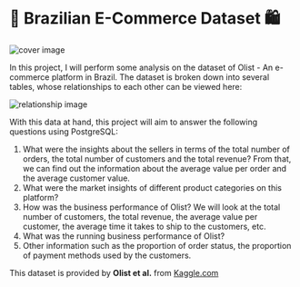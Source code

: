 # 🛒 Brazilian E-Commerce Dataset 🛍️
 ![cover image](https://images.pexels.com/photos/5632402/pexels-photo-5632402.jpeg?auto=compress&cs=tinysrgb&w=1260&h=750&dpr=1)

In this project, I will perform some analysis on the dataset of Olist - An e-commerce platform in Brazil. The dataset is broken down into several tables, whose relationships to each other can be viewed here:

![relationship image](https://i.imgur.com/HRhd2Y0.png)

With this data at hand, this project will aim to answer the following questions using PostgreSQL: <br/>
1. What were the insights about the sellers in terms of the total number of orders, the total number of customers and the total revenue? From that, we can find out the information about the average value per order and the average customer value.
2. What were the market insights of different product categories on this platform?
3. How was the business performance of Olist? We will look at the total number of customers, the total revenue, the average value per customer, the average time it takes to ship to the customers, etc.
4. What was the running business performance of Olist?
5. Other information such as the proportion of order status, the proportion of payment methods used by the customers.

This dataset is provided by **Olist et al.** from [Kaggle.com](https://www.kaggle.com/datasets/olistbr/brazilian-ecommerce)
